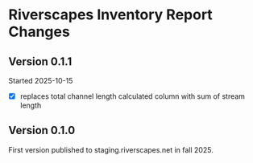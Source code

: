 # Riverscapes Inventory Report Changes

## Version 0.1.1

Started 2025-10-15

* [x] replaces total channel length calculated column with sum of stream length

## Version 0.1.0

First version published to staging.riverscapes.net in fall 2025.